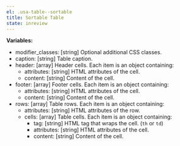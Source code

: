 ```yaml
---
el: .usa-table--sortable
title: Sortable Table
state: inreview
---
```


__Variables:__
* modifier_classes: [string] Optional additional CSS classes.
* caption: [string] Table caption.
* header: [array] Header cells. Each item is an object containing:
  * attributes: [string] HTML attributes of the cell.
  * content: [string] Content of the cell.
* footer: [array] Footer cells. Each item is an object containing:
  * attributes: [string] HTML attributes of the cell.
  * content: [string] Content of the cell.
* rows: [array] Table rows. Each item is an object containing:
  * attributes: [string] HTML attributes of the row.
  * cells: [array] Table cells. Each item is an object containing:
    * tag: [string] HTML tag that wraps the cell. (`th` or `td`)
    * attributes: [string] HTML attributes of the cell.
    * content: [string] Content of the cell.
